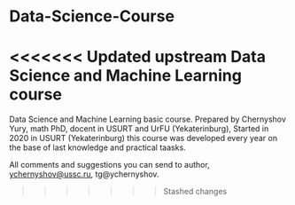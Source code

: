 # Data-Science-Course
<<<<<<< Updated upstream
Data Science and Machine Learning course
=======
Data Science and Machine Learning basic course.
Prepared by Chernyshov Yury, math PhD, docent in USURT and UrFU (Yekaterinburg),
Started in 2020 in USURT (Yekaterinburg) this course was developed every year on the base of last knowledge and practical taasks.

All comments and suggestions you can send to author, ychernyshov@ussc.ru, tg@ychernyshov.
>>>>>>> Stashed changes
